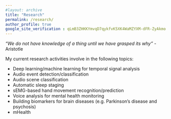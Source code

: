 ```yaml
---
#layout: archive
title: "Research"
permalink: /research/
author_profile: true
google_site_verification : qLmB3ZHKKYmvqD7qykfvK5XK4WaMZYXM-dFR-ZyAkmo
---
```

_“We do not have knowledge of a thing until we have grasped its why”_ - Aristotle

My current research activities involve in the following topics:

* Deep learning/machine learning for temporal signal analysis
* Audio event detection/classification
* Audio scene classification
* Automatic sleep staging
* sEMG-based hand movement recognition/prediction
* Voice analysis for mental health monitoring
* Building biomarkers for brain diseases (e.g. Parkinson’s disease and psychosis)
* mHealth
